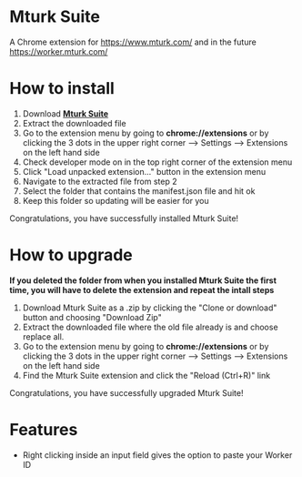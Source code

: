# Mturk Suite
A Chrome extension for https://www.mturk.com/ and in the future https://worker.mturk.com/

# How to install
1. Download **[Mturk Suite](https://github.com/Kadauchi/mturk-suite/archive/master.zip)**
2. Extract the downloaded file
3. Go to the extension menu by going to **chrome://extensions** or by clicking the 3 dots in the upper right corner --> Settings --> Extensions on the left hand side
4. Check developer mode on in the top right corner of the extension menu
5. Click "Load unpacked extension..." button in the extension menu
6. Navigate to the extracted file from step 2
7. Select the folder that contains the manifest.json file and hit ok
8. Keep this folder so updating will be easier for you

Congratulations, you have successfully installed Mturk Suite!

# How to upgrade
**If you deleted the folder from when you installed Mturk Suite the first time, you will have to delete the extension and repeat the intall steps**

1. Download Mturk Suite as a .zip by clicking the "Clone or download" button and choosing "Download Zip" 
2. Extract the downloaded file where the old file already is and choose replace all.
3. Go to the extension menu by going to **chrome://extensions** or by clicking the 3 dots in the upper right corner --> Settings --> Extensions on the left hand side
4. Find the Mturk Suite extension and click the "Reload (Ctrl+R)" link

Congratulations, you have successfully upgraded Mturk Suite!

# Features
- Right clicking inside an input field gives the option to paste your Worker ID